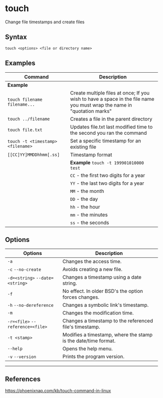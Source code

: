 # touch

Change file timestamps and create files

## Syntax

    touch <options> <file or directory name>

## Examples

| **Command**   | **Description**   |
| --------------|-------------------|
| **Example** |
| `touch filename filename...` | Create multiple files at once; If you wish to have a space in the file name you must wrap the name in "quotation marks" |
|`touch ../filename` | Creates a file in the parent directory |
| `touch file.txt` | Updates file.txt last modified time to the second you ran the command |
| `touch -t <timestamp> <filename>` | Set a specific timestamp for an existing file |
| `[[CC]YY]MMDDhhmm[.ss]`  | Timestamp format|
| | **Example** `touch -t 199901010000 test` |
|| `CC` - the first two digits for a year |
|| `YY` - the last two digits for a year |
|| `MM` - the month |
|| `DD` - the day |
|| `hh` - the hour |
|| `mm` - the minutes |
|| `ss` - the seconds |


## Options

| **Options**   | **Description**   |
| --------------|-------------------|
| `-a` | Changes the access time. |
| `-c` `--no-create` | Avoids creating a new file. |
| `-d=<string>` `--date=<string>` | Changes a timestamp using a date string. |
| `-f` | No effect. In older BSD's the option forces changes. |
| `-h` `--no-dereference` |	Changes a symbolic link's timestamp. |
| `-m` | Changes the modification time. |
| `-r=<file>` `--reference=<file>` | Changes a timestamp to the referenced file's timestamp. |
| `-t <stamp>` | Modifies a timestamp, where the stamp is the date/time format. |
| `--help` | Opens the help menu. |
| `-v` `--version` | Prints the program version. |

------

## References

https://phoenixnap.com/kb/touch-command-in-linux